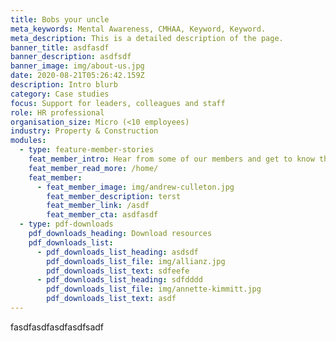 ```yaml
---
title: Bobs your uncle
meta_keywords: Mental Awareness, CMHAA, Keyword, Keyword.
meta_description: This is a detailed description of the page.
banner_title: asdfasdf
banner_description: asdfsdf
banner_image: img/about-us.jpg
date: 2020-08-21T05:26:42.159Z
description: Intro blurb
category: Case studies
focus: Support for leaders, colleagues and staff
role: HR professional
organisation_size: Micro (<10 employees)
industry: Property & Construction
modules:
  - type: feature-member-stories
    feat_member_intro: Hear from some of our members and get to know their story.
    feat_member_read_more: /home/
    feat_member:
      - feat_member_image: img/andrew-culleton.jpg
        feat_member_description: terst
        feat_member_link: /asdf
        feat_member_cta: asdfasdf
  - type: pdf-downloads
    pdf_downloads_heading: Download resources
    pdf_downloads_list:
      - pdf_downloads_list_heading: asdsdf
        pdf_downloads_list_file: img/allianz.jpg
        pdf_downloads_list_text: sdfeefe
      - pdf_downloads_list_heading: sdfdddd
        pdf_downloads_list_file: img/annette-kimmitt.jpg
        pdf_downloads_list_text: asdf
---
```

fasdfasdfasdfasdfsadf